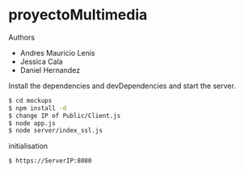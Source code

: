 # proyectoMultimedia
Authors
  - Andres Mauricio Lenis   
  - Jessica Cala
  - Daniel Hernandez
 
Install the dependencies and devDependencies and start the server.

```sh
$ cd mockups
$ npm install -d
$ change IP of Public/Client.js
$ node app.js
$ node server/index_ssl.js
```

initialisation

```sh
$ https://ServerIP:8080
```

